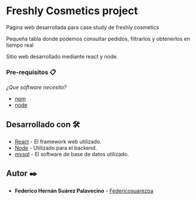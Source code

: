 # Freshly Cosmetics project

Página web desarrollada para case study de freshly cosmetics

Pequeña tabla donde podemos consultar pedidos, filtrarlos y obtenerlos en tiempo real

Sitio web desarrollado mediante react y node.

### Pre-requisitos 📋

_¿Que software necesito?_

* [npm](https://docs.npmjs.com/cli/v6/commands/npm-install)
* [node](https://nodejs.org/en/) 

## Desarrollado con 🛠️
* [React](https://es.reactjs.org/) - El framework web utilizado.
* [Node](https://nodejs.org/en/) - Utilizado para el backend.
* [mysql](https://www.mysql.com/) - El software de base de datos utilizado.

 ## Autor ✒️
 * **Federico Hernán Suárez Palavecino** - [Federicosuarezpa](https://github.com/Federicosuarezpa)
